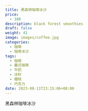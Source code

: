 ```yaml
---
title: 黑森林咖啡冰沙
price:
  - 180
description: black forest smoothies
draft: false
weight: 41
image: images/coffee.jpg
categories:
  - 咖啡
  - 咖啡冰沙
tags:
  - 咖啡
  - 義式咖啡
  - 牛奶
  - 冰砂
  - 櫻桃
  - 巧克力
date: 2023-08-11T23:15:06+08:00
---
```


 黑森林咖啡冰沙
